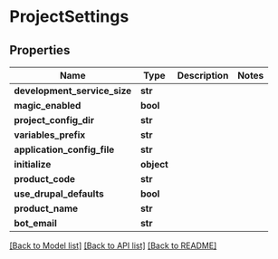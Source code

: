 # ProjectSettings

## Properties
Name | Type | Description | Notes
------------ | ------------- | ------------- | -------------
**development_service_size** | **str** |  | 
**magic_enabled** | **bool** |  | 
**project_config_dir** | **str** |  | 
**variables_prefix** | **str** |  | 
**application_config_file** | **str** |  | 
**initialize** | **object** |  | 
**product_code** | **str** |  | 
**use_drupal_defaults** | **bool** |  | 
**product_name** | **str** |  | 
**bot_email** | **str** |  | 

[[Back to Model list]](../README.md#documentation-for-models) [[Back to API list]](../README.md#documentation-for-api-endpoints) [[Back to README]](../README.md)


